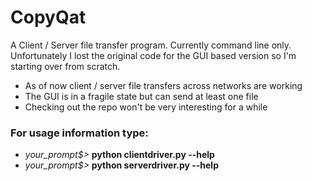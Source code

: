 # CopyQat
A Client / Server file transfer program. 
Currently command line only. Unfortunately 
I lost the original code for the GUI based 
version so I'm starting over from scratch. 

* As of now client / server file transfers across networks are working
* The GUI is in a fragile state but can send at least one file
* Checking out the repo won't be very interesting for a while

### For usage information type:
* *your_prompt$>* __python clientdriver.py --help__ 
* *your_prompt$>* __python serverdriver.py --help__

